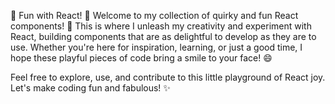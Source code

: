 🎉 Fun with React! 🎨
Welcome to my collection of quirky and fun React components! 🎈 This is where I unleash my creativity and experiment with React, building components that are as delightful to develop as they are to use. Whether you're here for inspiration, learning, or just a good time, I hope these playful pieces of code bring a smile to your face! 😄

Feel free to explore, use, and contribute to this little playground of React joy. Let's make coding fun and fabulous! ✨